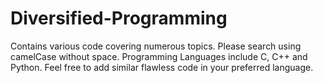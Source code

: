 # Diversified-Programming
Contains various code covering numerous topics. Please search using camelCase without space.
Programming Languages include C, C++ and Python.
Feel free to add similar flawless code in your preferred language.
